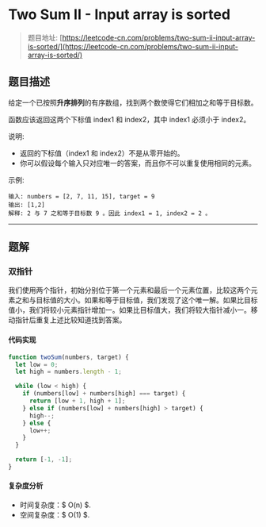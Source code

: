 # Two Sum II - Input array is sorted

> 题目地址: [https://leetcode-cn.com/problems/two-sum-ii-input-array-is-sorted/](https://leetcode-cn.com/problems/two-sum-ii-input-array-is-sorted/)

## 题目描述

给定一个已按照**升序排列**的有序数组，找到两个数使得它们相加之和等于目标数。

函数应该返回这两个下标值 index1 和 index2，其中 index1 必须小于 index2。

说明:

* 返回的下标值（index1 和 index2）不是从零开始的。
* 你可以假设每个输入只对应唯一的答案，而且你不可以重复使用相同的元素。

示例:

```
输入: numbers = [2, 7, 11, 15], target = 9
输出: [1,2]
解释: 2 与 7 之和等于目标数 9 。因此 index1 = 1, index2 = 2 。
```

------

## 题解

### 双指针

我们使用两个指针，初始分别位于第一个元素和最后一个元素位置，比较这两个元素之和与目标值的大小。如果和等于目标值，我们发现了这个唯一解。如果比目标值小，我们将较小元素指针增加一。如果比目标值大，我们将较大指针减小一。移动指针后重复上述比较知道找到答案。

#### 代码实现

```js
function twoSum(numbers, target) {
  let low = 0;
  let high = numbers.length - 1;

  while (low < high) {
    if (numbers[low] + numbers[high] === target) {
      return [low + 1, high + 1];
    } else if (numbers[low] + numbers[high] > target) {
      high--;
    } else {
      low++;
    }
  }

  return [-1, -1];
}
```

#### 复杂度分析

* 时间复杂度：$ O(n) $.
* 空间复杂度：$ O(1) $.
